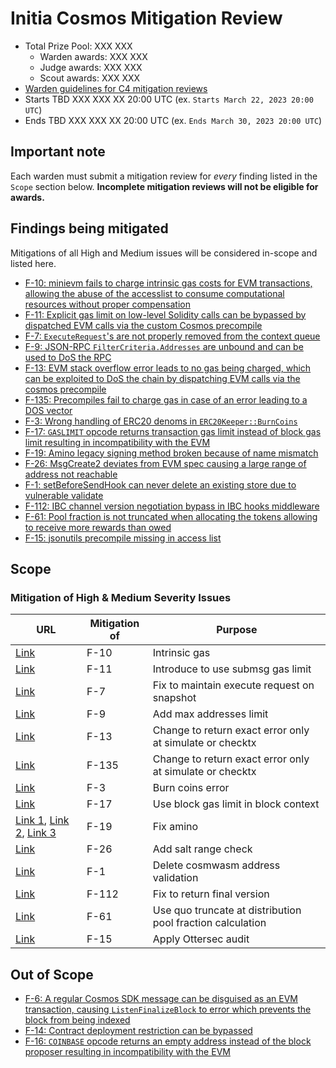 # Initia Cosmos Mitigation Review
- Total Prize Pool: XXX XXX
  - Warden awards: XXX XXX
  - Judge awards: XXX XXX
  - Scout awards: XXX XXX
- [Warden guidelines for C4 mitigation reviews](https://code4rena.notion.site/Guidelines-for-C4-mitigation-reviews-ed10fc5cfbf640bd8dcec66f38b343c4)
- Starts TBD XXX XXX XX 20:00 UTC (ex. `Starts March 22, 2023 20:00 UTC`)
- Ends TBD XXX XXX XX 20:00 UTC (ex. `Ends March 30, 2023 20:00 UTC`)

## Important note 

Each warden must submit a mitigation review for *every* finding listed in the `Scope` section below. **Incomplete mitigation reviews will not be eligible for awards.**

## Findings being mitigated

Mitigations of all High and Medium issues will be considered in-scope and listed here.

- [F-10: minievm fails to charge intrinsic gas costs for EVM transactions, allowing the abuse of the accesslist to consume computational resources without proper compensation](https://code4rena.com/evaluate/2025-02-initia-cosmos/findings/F-10)
- [F-11: Explicit gas limit on low-level Solidity calls can be bypassed by dispatched EVM calls via the custom Cosmos precompile](https://code4rena.com/evaluate/2025-02-initia-cosmos/findings/F-11)
- [F-7: `ExecuteRequest`'s are not properly removed from the context queue](https://code4rena.com/evaluate/2025-02-initia-cosmos/findings/F-7)
- [F-9: JSON-RPC `FilterCriteria.Addresses` are unbound and can be used to DoS the RPC](https://code4rena.com/evaluate/2025-02-initia-cosmos/findings/F-9)
- [F-13: 	EVM stack overflow error leads to no gas being charged, which can be exploited to DoS the chain by dispatching EVM calls via the cosmos precompile](https://code4rena.com/evaluate/2025-02-initia-cosmos/findings/F-13)
- [F-135: Precompiles fail to charge gas in case of an error leading to a DOS vector](https://code4rena.com/evaluate/2025-02-initia-cosmos/findings/F-135)
- [F-3: Wrong handling of ERC20 denoms in `ERC20Keeper::BurnCoins`](https://code4rena.com/evaluate/2025-02-initia-cosmos/findings/F-3)
- [F-17: 	`GASLIMIT` opcode returns transaction gas limit instead of block gas limit resulting in incompatibility with the EVM](https://code4rena.com/evaluate/2025-02-initia-cosmos/findings/F-17)
- [F-19: Amino legacy signing method broken because of name mismatch](https://code4rena.com/evaluate/2025-02-initia-cosmos/findings/F-19)
- [F-26: MsgCreate2 deviates from EVM spec causing a large range of address not reachable](https://code4rena.com/evaluate/2025-02-initia-cosmos/findings/F-26)
- [F-1: setBeforeSendHook can never delete an existing store due to vulnerable validate](https://code4rena.com/evaluate/2025-02-initia-cosmos/findings/F-1)
- [F-112: IBC channel version negotiation bypass in IBC hooks middleware](https://code4rena.com/evaluate/2025-02-initia-cosmos/findings/F-112)
- [F-61: Pool fraction is not truncated when allocating the tokens allowing to receive more rewards than owed](https://code4rena.com/evaluate/2025-02-initia-cosmos/findings/F-61)
- [F-15: jsonutils precompile missing in access list](https://code4rena.com/evaluate/2025-02-initia-cosmos/findings/F-15)

## Scope

### Mitigation of High & Medium Severity Issues

| URL | Mitigation of | Purpose | 
| ----------- | ------------- | ----------- |
| [Link](https://github.com/initia-labs/minievm/pull/170/files) | F-10 | Intrinsic gas | 
| [Link](https://github.com/initia-labs/minievm/pull/165/commits/c7afb0edc4f1535d15423a3707d953ac48328971#diff-4aaff0c187848f578730cdb177b834f037f8f35b444dbdd87bb000129c45369b) | F-11 | Introduce to use submsg gas limit | 
| [Link](https://github.com/initia-labs/minievm/commit/1dd732449ea414b0e3c3f6efd085d38e11d058ed) | F-7 | Fix to maintain execute request on snapshot | 
| [Link](https://github.com/initia-labs/minievm/pull/165/commits/024640e8d972e73f9411adbddc8ea2c61a276e69) | F-9 | Add max addresses limit | 
| [Link](https://github.com/initia-labs/minievm/commit/7c83e01a2c6d5cfb28354f251de9897f700096e1) | F-13 | Change to return exact error only at simulate or checktx | 
| [Link](https://github.com/initia-labs/minievm/commit/7c83e01a2c6d5cfb28354f251de9897f700096e1) | F-135 | Change to return exact error only at simulate or checktx | 
| [Link](https://github.com/initia-labs/minievm/pull/168) | F-3 | Burn coins error | 
| [Link](https://github.com/initia-labs/minievm/pull/171) | F-17 | Use block gas limit in block context | 
| [Link 1](https://github.com/initia-labs/initia/pull/349/commits/16b436610b8d3d12d01f2743efb4961289f30c91), [Link 2](https://github.com/initia-labs/miniwasm/pull/97/commits/8bf9c2bdeeb009adbb09b59d1555ba21c5433c18), [Link 3](https://github.com/initia-labs/minievm/pull/165/commits/68d4c52b6ce4571e353b7811774e41038dd120ad) | F-19 | Fix amino  | 
| [Link](https://github.com/initia-labs/minievm/commit/3650a360d88896a29ddcdee6f2d9060847e6349b) | F-26 | Add salt range check | 
| [Link](https://github.com/initia-labs/miniwasm/pull/97/commits/5a0b2418c29622d991a11e4949019629ee53d54f) | F-1 | Delete cosmwasm address validation | 
| [Link](https://github.com/initia-labs/initia/commit/eb230d9cfd3f60ee3e0ecbd3b1874f12f382b7b9) | F-112 | Fix to return final version | 
| [Link](https://github.com/initia-labs/initia/pull/354/commits/c43ab685be92f6fb222416d18f29ec22f1a698c0) | F-61 | Use quo truncate at distribution pool fraction calculation | 
| [Link](https://github.com/initia-labs/minievm/pull/165/commits/9ebf34cd1aab62b659aa0129c205383ba70b1b4f#diff-adef48e8d5e473dc2b37518579db1a3b7222e0ed0c7ed8a12ae0142f63488321) | F-15 | Apply Ottersec audit | 

## Out of Scope

- [F-6: A regular Cosmos SDK message can be disguised as an EVM transaction, causing `ListenFinalizeBlock` to error which prevents the block from being indexed](https://code4rena.com/evaluate/2025-02-initia-cosmos/findings/F-6)
- [F-14: Contract deployment restriction can be bypassed](https://code4rena.com/evaluate/2025-02-initia-cosmos/findings/F-6)
- [F-16: `COINBASE` opcode returns an empty address instead of the block proposer resulting in incompatibility with the EVM](https://code4rena.com/evaluate/2025-02-initia-cosmos/findings/F-16)
